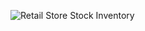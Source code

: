 ![Retail Store Stock Inventory](https://user-images.githubusercontent.com/88833630/199667303-aca6459a-58d6-4c8a-b406-b05fd4d148d6.jpg)
